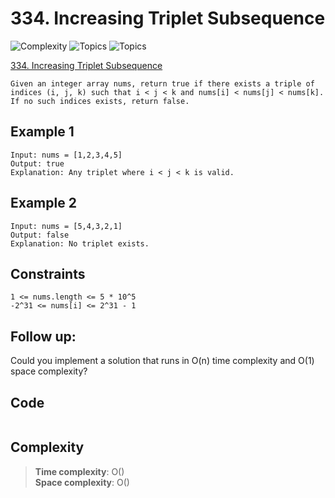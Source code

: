 # 334. Increasing Triplet Subsequence

![Complexity](https://img.shields.io/badge/medium-green)
![Topics](https://img.shields.io/badge/array-blue)
![Topics](https://img.shields.io/badge/greedy-blue)

[334. Increasing Triplet Subsequence](https://leetcode.com/problems/increasing-triplet-subsequence/description/?envType=study-plan-v2&envId=leetcode-75)

```
Given an integer array nums, return true if there exists a triple of indices (i, j, k) such that i < j < k and nums[i] < nums[j] < nums[k]. If no such indices exists, return false.
```

## Example 1
```
Input: nums = [1,2,3,4,5]
Output: true
Explanation: Any triplet where i < j < k is valid.
```

## Example 2
```
Input: nums = [5,4,3,2,1]
Output: false
Explanation: No triplet exists.
```

## Constraints
```
1 <= nums.length <= 5 * 10^5
-2^31 <= nums[i] <= 2^31 - 1
```

## Follow up: 
Could you implement a solution that runs in O(n) time complexity and O(1) space complexity?

## Code
```csharp

```

## Complexity
> **Time complexity**: O()  
> **Space complexity**: O()